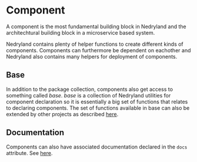 # Component

A component is the most fundamental building block in Nedryland and the architechtural building
block in a microservice based system.

Nedryland contains plenty of helper functions to create different kinds of components. Components
can furthermore be dependent on eachother and Nedryland also contains many helpers for deployment of
components.

## Base

In addition to the package collection, components also get access to something called _base_.
_base_ is a collection of Nedryland utilities for component declaration so it is essentially a big
set of functions that relates to declaring components. The set of functions available in base can
also be extended by other projects as described [here](../declare-project.md#extensions).

## Documentation

Components can also have associated documentation declared in the `docs` attribute. See
[here](../components.md#documentation).
